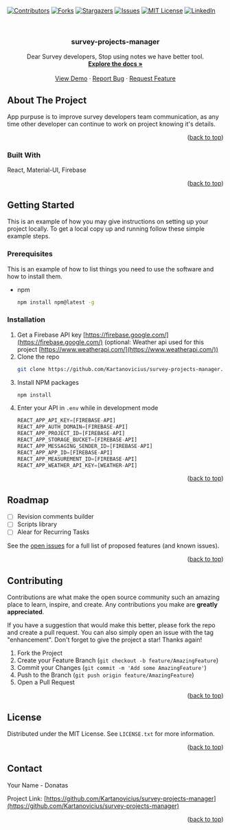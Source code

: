 <div id="top"></div>
<!--
*** Thanks for checking out the Best-README-Template. If you have a suggestion
*** that would make this better, please fork the repo and create a pull request
*** or simply open an issue with the tag "enhancement".
*** Don't forget to give the project a star!
*** Thanks again! Now go create something AMAZING! :D
-->



<!-- PROJECT SHIELDS -->
<!--
*** I'm using markdown "reference style" links for readability.
*** Reference links are enclosed in brackets [ ] instead of parentheses ( ).
*** See the bottom of this document for the declaration of the reference variables
*** for contributors-url, forks-url, etc. This is an optional, concise syntax you may use.
*** https://www.markdownguide.org/basic-syntax/#reference-style-links
-->
[![Contributors][contributors-shield]][contributors-url]
[![Forks][forks-shield]][forks-url]
[![Stargazers][stars-shield]][stars-url]
[![Issues][issues-shield]][issues-url]
[![MIT License][license-shield]][license-url]
[![LinkedIn][linkedin-shield]][linkedin-url]



<!-- PROJECT LOGO -->
<br />
<div align="center">

<h3 align="center">survey-projects-manager</h3>

  <p align="center">
    Dear Survey developers, Stop using notes we have better tool.
    <br />
    <a href="https://github.com/Kartanovicius/survey-projects-manager"><strong>Explore the docs »</strong></a>
    <br />
    <br />
    <a href="https://survey-projects-manager.vercel.app/">View Demo</a>
    ·
    <a href="https://github.com/Kartanovicius/survey-projects-manager/issues">Report Bug</a>
    ·
    <a href="https://github.com/Kartanovicius/survey-projects-manager/issues">Request Feature</a>
  </p>
</div>



<!-- ABOUT THE PROJECT -->
## About The Project

App purpuse is to improve survey developers team communication, as any time other developer can continue to work on project knowing it's details.

<p align="right">(<a href="#top">back to top</a>)</p>



### Built With

React, Material-UI, Firebase

<p align="right">(<a href="#top">back to top</a>)</p>



<!-- GETTING STARTED -->
## Getting Started

This is an example of how you may give instructions on setting up your project locally.
To get a local copy up and running follow these simple example steps.

### Prerequisites

This is an example of how to list things you need to use the software and how to install them.
* npm
  ```sh
  npm install npm@latest -g
  ```

### Installation

1. Get a Firebase API key [https://firebase.google.com/](https://firebase.google.com/) (optional: Weather api used for this project [https://www.weatherapi.com/](https://www.weatherapi.com/))
2. Clone the repo
   ```sh
   git clone https://github.com/Kartanovicius/survey-projects-manager.git
   ```
3. Install NPM packages
   ```sh
   npm install
   ```
4. Enter your API in `.env` while in development mode
   ```js
   REACT_APP_API_KEY=[FIREBASE-API]
   REACT_APP_AUTH_DOMAIN=[FIREBASE-API]
   REACT_APP_PROJECT_ID=[FIREBASE-API]
   REACT_APP_STORAGE_BUCKET=[FIREBASE-API]
   REACT_APP_MESSAGING_SENDER_ID=[FIREBASE-API]
   REACT_APP_APP_ID=[FIREBASE-API]
   REACT_APP_MEASUREMENT_ID=[FIREBASE-API]
   REACT_APP_WEATHER_API_KEY=[WEATHER-API]
   ```

<p align="right">(<a href="#top">back to top</a>)</p>


<!-- ROADMAP -->
## Roadmap

- [ ] Revision comments builder
- [ ] Scripts library
- [ ] Alear for Recurring Tasks

See the [open issues](https://github.com/Kartanovicius/survey-projects-manager/issues) for a full list of proposed features (and known issues).

<p align="right">(<a href="#top">back to top</a>)</p>



<!-- CONTRIBUTING -->
## Contributing

Contributions are what make the open source community such an amazing place to learn, inspire, and create. Any contributions you make are **greatly appreciated**.

If you have a suggestion that would make this better, please fork the repo and create a pull request. You can also simply open an issue with the tag "enhancement".
Don't forget to give the project a star! Thanks again!

1. Fork the Project
2. Create your Feature Branch (`git checkout -b feature/AmazingFeature`)
3. Commit your Changes (`git commit -m 'Add some AmazingFeature'`)
4. Push to the Branch (`git push origin feature/AmazingFeature`)
5. Open a Pull Request

<p align="right">(<a href="#top">back to top</a>)</p>



<!-- LICENSE -->
## License

Distributed under the MIT License. See `LICENSE.txt` for more information.

<p align="right">(<a href="#top">back to top</a>)</p>



<!-- CONTACT -->
## Contact

Your Name - Donatas

Project Link: [https://github.com/Kartanovicius/survey-projects-manager](https://github.com/Kartanovicius/survey-projects-manager)

<p align="right">(<a href="#top">back to top</a>)</p>

<!-- MARKDOWN LINKS & IMAGES -->
<!-- https://www.markdownguide.org/basic-syntax/#reference-style-links -->
[contributors-shield]: https://img.shields.io/github/contributors/github_username/repo_name.svg?style=for-the-badge
[contributors-url]: https://github.com/github_username/repo_name/graphs/contributors
[forks-shield]: https://img.shields.io/github/forks/github_username/repo_name.svg?style=for-the-badge
[forks-url]: https://github.com/github_username/repo_name/network/members
[stars-shield]: https://img.shields.io/github/stars/github_username/repo_name.svg?style=for-the-badge
[stars-url]: https://github.com/github_username/repo_name/stargazers
[issues-shield]: https://img.shields.io/github/issues/github_username/repo_name.svg?style=for-the-badge
[issues-url]: https://github.com/github_username/repo_name/issues
[license-shield]: https://img.shields.io/github/license/github_username/repo_name.svg?style=for-the-badge
[license-url]: https://github.com/github_username/repo_name/blob/master/LICENSE.txt
[linkedin-shield]: https://img.shields.io/badge/-LinkedIn-black.svg?style=for-the-badge&logo=linkedin&colorB=555
[linkedin-url]: https://linkedin.com/in/linkedin_username

